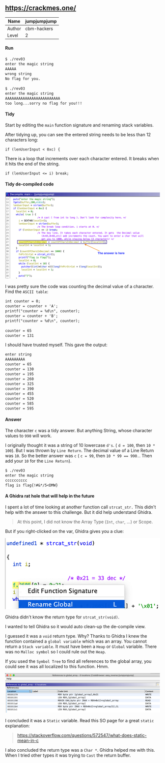## https://crackmes.one/
Name | jumpjumpjump
--|--
Author  |  cbm-hackers
Level  |  2

#### Run
```
$ ./rev03
enter the magic string
AAAAA
wrong string
No flag for you.

$ ./rev03
enter the magic string
AAAAAAAAAAAAAAAAAAAAAAAAA
too long...sorry no flag for you!!!
```
#### Tidy
Start by editing the `main` function signature and renaming stack variables.

After tidying up, you can see the entered string needs to be less than 12 characters long:
```
if (lenUserInput < 0xc) {
```
There is a loop that increments over each character entered. It breaks when it hits the end of the string.
```
if (lenUserInput <= i) break;
```
#### Tidy de-compiled code

![tidy_de_compile_window](/images/2020/02/tidy-de-compile-window.png)

I was pretty sure the code was counting the decimal value of a character.  Find the `ASCII table`:
```
int counter = 0;
counter = counter + 'A';
printf("counter = %d\n", counter);
counter = counter + 'B';
printf("counter = %d\n", counter);

counter = 65
counter = 131
```
I should have trusted myself. This gave the output:

```
enter string
AAAAAAAAA
counter = 65
counter = 130
counter = 195
counter = 260
counter = 325
counter = 390
counter = 455
counter = 520
counter = 585
counter = 595
```
#### Answer
The character `c` was a tidy answer. But anything String, whose character values to `990` will work.

I originally thought it was a string of 10 lowercase `d's`.  ( `d = 100`, then `10 * 100`).  But I was thrown by `Line Return`. The decimal value of a Line Return was `10`. So the better answer was `c` ( `c = 99`, then `10 * 99 == 990.`. Then add your `10` for the `Line Return`).
```
$ ./rev03
enter the magic string
cccccccccc
flag is flag{!#&*/5<DMW}
```

#### A Ghidra rat hole that will help in the future
I spent a lot of time looking at another function call `strcat_str.`  This didn't help with the answer to this challenge.  But it did help understand Ghidra.

> At this point, I did not know the Array Type (`Int`, `char`, ...)  or Scope.  

But if you right-clicked on the var, Ghidra gives you a clue:

![global_var](/images/2020/02/global-var.png)

Ghidra didn't know the return type for `strcat_str(void)`.  

I wanted to tell Ghidra so it would auto clean-up the de-compile view.  

I guessed it was a `void` return type.  Why?  Thanks to Ghidra I knew the function contained a `global variable` which was an array. You cannot return a `Stack variable`.  It must have been a `Heap` or `Global` variable.  There was no `Malloc symbol` so I could rule out the `Heap`.

If you used the `Symbol Tree` to find all references to the global array, you could see it was all localized to this function.  Hmm.  

![reference_to_var](/images/2020/02/reference-to-var.png)

I concluded it was a `Static` variable.  Read this SO page for a great `static` explanation:
> https://stackoverflow.com/questions/572547/what-does-static-mean-in-c

I also concluded the return type was a `Char *`. Ghidra helped me with this. When I tried other types it was trying to `Cast` the return buffer.
